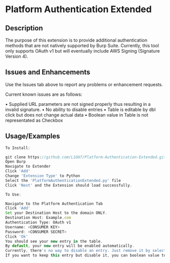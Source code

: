 # Platform Authentication Extended

## Description


The purpose of this extension is to provide additional authentication methods that are not natively supported by Burp Suite. 
Currently, this tool only supports OAuth v1 but will eventually include AWS Signing (Signature Version 4).


## Issues and Enhancements

Use the Issues tab above to report any problems or enhancement requests.

Current known issues are as follows:

 • Supplied URL parameters are not signed properly thus resulting in a invalid signature. 
 • No ability to disable entries
 • Table is editable by dbl click but does not change actual data
 • Boolean value in Table is not representated as Checkbox 
 
## Usage/Examples

```javascript
To Install:

git clone https://github.com/L1GH7/Platform-Authentication-Extended.git
Open Burp
Navigate to Extender
Click 'Add'
Change 'Extension Type' to Python
Select the 'PlatformAuthenticationExtended.py' file
Click 'Next' and the Extension should load successfully. 

To Use:

Navigate to the Platform Authentication Tab
Click 'Add' 
Set your Destination Host to the domain ONLY. 
Destination Host: Example.com
Authentication Type: OAuth v1 
Username: <CONSUMER KEY>
Password: <CONSUMER SECRET>
Click 'Ok' 
You should see your new entry in the table. 
By default, your new entry will be enabled automatically. 
Currently, there's no way to disable an entry. Just remove it by select the row and clicking 'Remove'
If you want to keep this entry but disable it, you can boolean value to false through the platformAuthentication.json file. 
```




